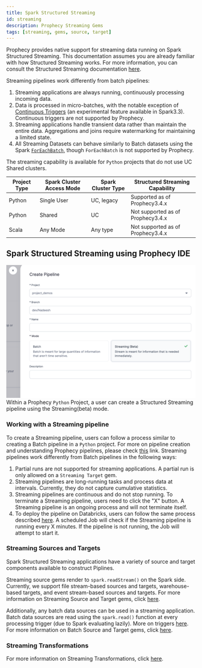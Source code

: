 ```yaml
---
title: Spark Structured Streaming
id: streaming
description: Prophecy Streaming Gems
tags: [streaming, gems, source, target]
---
```


Prophecy provides native support for streaming data running on Spark Structured Streaming. This documentation assumes you are already familiar with how Structured Streaming works. For more information, you can consult the Structured Streaming documentation [here](https://spark.apache.org/docs/latest/structured-streaming-programming-guide.html).

Streaming pipelines work differently from batch pipelines:

1. Streaming applications are always running, continuously processing incoming data.
2. Data is processed in micro-batches, with the notable exception of [Continuous Triggers](https://spark.apache.org/docs/latest/structured-streaming-programming-guide.html#continuous-processing) (an experimental feature available in Spark3.3). Continuous triggers are not supported by Prophecy.
3. Streaming applications handle transient data rather than maintain the entire data. Aggregations and joins require watermarking for maintaining a limited state.
4. All Streaming Datasets can behave similarly to Batch datasets using the Spark [`ForEachBatch`](https://spark.apache.org/docs/latest/api/python/reference/pyspark.ss/api/pyspark.sql.streaming.DataStreamWriter.foreachBatch.html), though `ForEachBatch` is not supported by Prophecy.

The streaming capability is available for `Python` projects that do not use UC Shared clusters.

| Project Type | Spark Cluster Access Mode | Spark Cluster Type | Structured Streaming Capability   |
| ------------ | ------------------------- | ------------------ | --------------------------------- |
| Python       | Single User               | UC, legacy         | Supported as of Prophecy3.4.x     |
| Python       | Shared                    | UC                 | Not supported as of Prophecy3.4.x |
| Scala        | Any Mode                  | Any type           | Not supported as of Prophecy3.4.x |

## Spark Structured Streaming using Prophecy IDE

![How to Create a Streaming pipeline](./img/create-streaming-pipeline.png)
Within a Prophecy `Python` Project, a user can create a Structured Streaming pipeline using the Streaming(beta) mode.

### Working with a Streaming pipeline

To create a Streaming pipeline, users can follow a process similar to creating a Batch pipeline in a `Python` project. For more on pipeline creation and understanding Prophecy pipelines, please check [this](/docs/concepts/project/pipelines.md) link. Streaming pipelines work differently from Batch pipelines in the following ways:

1. Partial runs are not supported for streaming applications. A partial run is only allowed on a `Streaming Target` gem.
2. Streaming pipelines are long-running tasks and process data at intervals. Currently, they do not capture cumulative statistics.
3. Streaming pipelines are continuous and do not stop running. To terminate a Streaming pipeline, users need to click the "X" button. A Streaming pipeline is an ongoing process and will not terminate itself.
4. To deploy the pipeline on Databricks, users can follow the same process described [here](/Orchestration/databricks-jobs). A scheduled Job will check if the Streaming pipeline is running every X minutes. If the pipeline is not running, the Job will attempt to start it.

### Streaming Sources and Targets

Spark Structured Streaming applications have a variety of source and target components available to construct Piplines.

Streaming source gems render to `spark.readStream()` on the Spark side. Currently, we support file stream-based sources and targets, warehouse-based targets, and event stream-based sources and targets. For more information on Streaming Source and Target gems, click [here](streaming-sources-and-targets/streaming-sources-and-targets.md).

Additionally, any batch data sources can be used in a streaming application. Batch data sources are read using the `spark.read()` function at every processing trigger (due to Spark evaluating lazily). More on triggers [here](https://spark.apache.org/docs/latest/structured-streaming-programming-guide.html#triggers). For more information on Batch Source and Target gems, click [here](/Spark/gems/source-target/source-target.md).

### Streaming Transformations

For more information on Streaming Transformations, click [here](./streaming-transformations.md).
